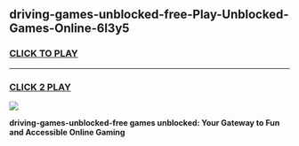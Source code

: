 
## driving-games-unblocked-free-Play-Unblocked-Games-Online-6l3y5
<h3>
<a href="https://premium76.site?title=driving-games-unblocked-free&ref=25A">CLICK TO PLAY</a></h3>
<hr>

<h3>
<a href="https://premium76.site?title=driving-games-unblocked-free&ref=25A">CLICK 2 PLAY</a>
  
</h3>

<a href="https://premium76.site?title=driving-games-unblocked-free&ref=25A"><img src="https://clearcache.store/games.png"></a>


**driving-games-unblocked-free games unblocked: Your Gateway to Fun and Accessible Online Gaming**
